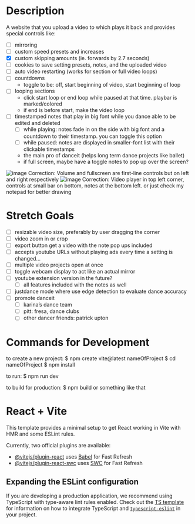 # Description
A website that you upload a video to which plays it back and provides special controls like:
- [ ]  mirroring
- [ ]  custom speed presets and increases
- [x]  custom skipping amounts (ie. forwards by 2.7 seconds)
- [ ]  cookies to save setting presets, notes, and the uploaded video
- [ ]  auto video restarting (works for section or full video loops)
- [ ]  countdowns
    - toggle to be: off, start beginning of video, start beginning of loop
- [ ]  looping sections
    - click start loop or end loop while paused at that time. playbar is marked/colored
    - if end is before start, make the video loop
- [ ]  timestamped notes that play in big font while you dance able to be edited and deleted
    - [ ]  while playing: notes fade in on the side with big font and a countdown to their timestamp. you can toggle this option
    - [ ]  while paused: notes are displayed in smaller-font list with their clickable timestamps
    - the main pro of danceit (helps long term dance projects like ballet)
    - if full screen, maybe have a toggle notes to pop up over the screen?

![image](https://github.com/user-attachments/assets/f72294cb-c260-4565-91f8-e2c30a77daa5)
Correction: Volume and fullscreen are first-line controls but on left and right respectively
![image](https://github.com/user-attachments/assets/6638b0ab-bad1-4ec1-b967-e6d097abedc9)
Correction: Video player in top left corner, controls at small bar on bottom, notes at the bottom left. or just check my notepad for better drawing

# Stretch Goals
- [ ]  resizable video size, preferably by user dragging the corner
- [ ]  video zoom in or crop
- [ ]  export button get a video with the note pop ups included
- [ ]  accepts youtube URLs without playing ads every time a setting is changed…
- [ ]  multiple video projects open at once
- [ ]  toggle webcam display to act like an actual mirror
- [ ]  youtube extension version in the future?
    - [ ]  all features included with the notes as well
- [ ]  justdance mode where use edge detection to evaluate dance accuracy
- [ ]  promote danceit
    - [ ]  karina’s dance team
    - [ ]  pitt: fresa, dance clubs
    - [ ]  other dancer friends: patrick upton

# Commands for Development
to create a new project: 
$ npm create vite@latest nameOfProject
$ cd nameOfProject
$ npm install

to run:
$ npm run dev

to build for production:
$ npm build
or something like that

# React + Vite

This template provides a minimal setup to get React working in Vite with HMR and some ESLint rules.

Currently, two official plugins are available:

- [@vitejs/plugin-react](https://github.com/vitejs/vite-plugin-react/blob/main/packages/plugin-react) uses [Babel](https://babeljs.io/) for Fast Refresh
- [@vitejs/plugin-react-swc](https://github.com/vitejs/vite-plugin-react/blob/main/packages/plugin-react-swc) uses [SWC](https://swc.rs/) for Fast Refresh

## Expanding the ESLint configuration

If you are developing a production application, we recommend using TypeScript with type-aware lint rules enabled. Check out the [TS template](https://github.com/vitejs/vite/tree/main/packages/create-vite/template-react-ts) for information on how to integrate TypeScript and [`typescript-eslint`](https://typescript-eslint.io) in your project.

